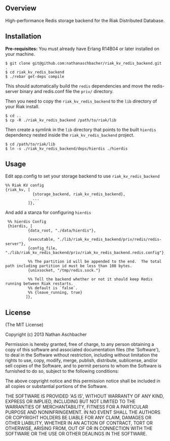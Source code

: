 ## Overview

High-performance Redis storage backend for the Riak Distributed Database.


## Installation

**Pre-requisites:** You must already have Erlang R14B04 or later installed on your machine.

	$ git clone git@github.com:nathanaschbacher/riak_kv_redis_backend.git .
	$ cd riak_kv_redis_backend
	$ ./rebar get-deps compile
	
This should automatically build the `redis` dependencies and move the redis-server binary and redis.conf file the `priv/` directory.

Then you need to copy the `riak_kv_redis_backend` to the `lib` directory of your Riak install.

    $ cd ..
    $ cp -R ./riak_kv_redis_backend /path/to/riak/lib
    
Then create a symlink in the `lib` directory that points to the built `hierdis` dependency nested inside the `riak_kv_redis_backend` project.

    $ cd /path/to/riak/lib
    $ ln -s ./riak_kv_redis_backend/deps/hierdis ./hierdis

## Usage

Edit app.config to set your storage backend to use `riak_kv_redis_backend`

```
%% Riak KV config
{riak_kv, [
            {storage_backend, riak_kv_redis_backend},
            ...
          ]},
```

And add a stanza for configuring `hierdis`

```
 %% hierdis Config
 {hierdis, [
          {data_root, "./data/hierdis"},

          {executable, "./lib/riak_kv_redis_backend/priv/redis/redis-server"},
          {config_file, "./lib/riak_kv_redis_backend/priv/riak_kv_redis_backend.redis.config"},
          
          %% The partition id will be appended to the end.  The total path including partition id must be less than 108 bytes.
          {unixsocket, "/tmp/redis.sock."} 
         
          %% Tell the backend whether or not it should keep Redis running between Riak restarts.
          %% default is `false`.
          %% {leave_running, true}
         ]},
```
    

## License

(The MIT License)

Copyright (c) 2013 Nathan Aschbacher

Permission is hereby granted, free of charge, to any person obtaining
a copy of this software and associated documentation files (the
'Software'), to deal in the Software without restriction, including
without limitation the rights to use, copy, modify, merge, publish,
distribute, sublicense, and/or sell copies of the Software, and to
permit persons to whom the Software is furnished to do so, subject to
the following conditions:

The above copyright notice and this permission notice shall be
included in all copies or substantial portions of the Software.

THE SOFTWARE IS PROVIDED 'AS IS', WITHOUT WARRANTY OF ANY KIND,
EXPRESS OR IMPLIED, INCLUDING BUT NOT LIMITED TO THE WARRANTIES OF
MERCHANTABILITY, FITNESS FOR A PARTICULAR PURPOSE AND NONINFRINGEMENT.
IN NO EVENT SHALL THE AUTHORS OR COPYRIGHT HOLDERS BE LIABLE FOR ANY
CLAIM, DAMAGES OR OTHER LIABILITY, WHETHER IN AN ACTION OF CONTRACT,
TORT OR OTHERWISE, ARISING FROM, OUT OF OR IN CONNECTION WITH THE
SOFTWARE OR THE USE OR OTHER DEALINGS IN THE SOFTWARE.